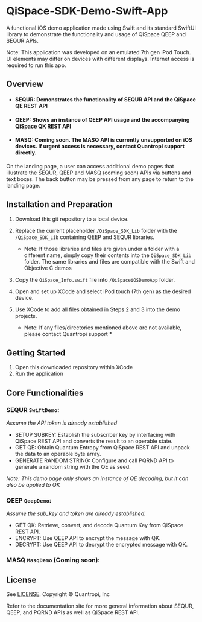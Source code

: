 # QiSpace-SDK-Demo-Swift-App
A functional iOS demo application made using Swift and its standard SwiftUI library to demonstrate the functionality and usage of QiSpace QEEP and SEQUR APIs.

Note: This application was developed on an emulated 7th gen iPod Touch. UI elements may differ on devices with different displays. Internet access is required to run this app.

## **Overview**
- #### SEQUR: Demonstrates the functionality of SEQUR API and the QiSpace QE REST API
- #### QEEP: Shows an instance of QEEP API usage and the accompanying QiSpace QK REST API
- #### MASQ: Coming soon. The MASQ API is currently unsupported on iOS devices. If urgent access is necessary, contact Quantropi support directly.

On the landing page, a user can access additional demo pages that illustrate the SEQUR, QEEP and MASQ (coming soon) APIs via buttons and text boxes. The back button may be pressed from any page to return to the landing page.

## **Installation and Preparation**
1. Download this git repository to a local device.
2. Replace the current placeholder `/QiSpace_SDK_Lib` folder with the `/QiSpace_SDK_Lib` containing QEEP and SEQUR libraries.
    * Note: If those libraries and files are given under a folder with a different name, simply copy their contents into the `QiSpace_SDK_Lib` folder. The same libraries and files are compatible with the Swift and Objective C demos
3. Copy the `QiSpace_Info.swift` file into `/QiSpaceiOSDemoApp` folder.
4. Open and set up XCode and select iPod touch (7th gen) as the desired device.
5. Use XCode to add all files obtained in Steps 2 and 3 into the demo projects.

    * Note: If any files/directories mentioned above are not available, please contact Quantropi support *

## **Getting Started**
1. Open this downloaded repository within XCode
2. Run the application

## **Core Functionalities**
### SEQUR `SwiftDemo`:
_Assume the API token is already established_
- SETUP SUBKEY: Establish the subscriber key by interfacing with QiSpace REST API and converts the result to an operable state.
- GET QE: Obtain Quantum Entropy from QiSpace REST API and unpack the data to an operable byte array.
- GENERATE RANDOM STRING: Configure and call PQRND API to generate a random string with the QE as seed.

*Note: This demo page only shows an instance of QE decoding, but it can also be applied to QK*

### QEEP `QeepDemo`:
_Assume the sub_key and token are already established._
- GET QK: Retrieve, convert, and decode Quantum Key from QiSpace REST API.
- ENCRYPT: Use QEEP API to encrypt the message with QK.
- DECRYPT: Use QEEP API to decrypt the encrypted message with QK.

### MASQ `MasqDemo` (Coming soon):

## **License**
See [LICENSE](LICENSE). Copyright © Quantropi, Inc

Refer to the documentation site for more general information about SEQUR, QEEP, and PQRND APIs as well as QiSpace REST API.


